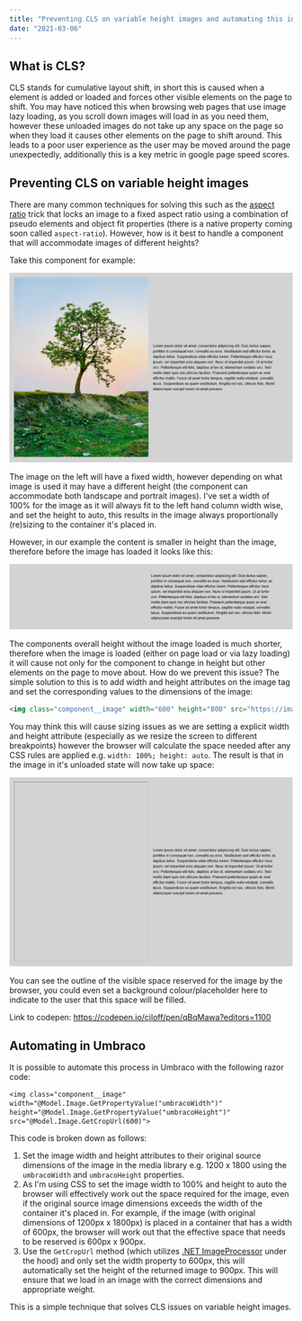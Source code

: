 ```yaml
---
title: "Preventing CLS on variable height images and automating this in Umbraco"
date: "2021-03-06"
---
```


<h2>What is CLS?</h2>

CLS stands for cumulative layout shift, in short this is caused when a element is added or loaded and forces other visible elements on the page to shift. You may have noticed this when browsing web pages that use image lazy loading, as you scroll down images will load in as you need them, however these unloaded images do not take up any space on the page so when they load it causes other elements on the page to shift around. This leads to a poor user experience as the user may be moved around the page unexpectedly, additionally this is a key metric in google page speed scores.

<h2>Preventing CLS on variable height images</h2>

There are many common techniques for solving this such as the <a href="https://css-tricks.com/snippets/sass/maintain-aspect-ratio-mixin/">aspect ratio</a> trick that locks an image to a fixed aspect ratio using a combination of pseudo elements and object fit properties (there is a native property coming soon called ```aspect-ratio```). However, how is it best to handle a component that will accommodate images of different heights?

Take this component for example:

![CLS example](./cls-component.png)

The image on the left will have a fixed width, however depending on what image is used it may have a different height (the component can accommodate both landscape and portrait images). I've set a width of 100% for the image as it will always fit to the left hand column width wise, and set the height to auto, this results in the image always proportionally (re)sizing to the container it's placed in. 

However, in our example the content is smaller in height than the image, therefore before the image has loaded it looks like this: 

![CLS example](./cls-unloaded-image-no-att.png)

The components overall height without the image loaded is much shorter, therefore when the image is loaded (either on page load or via lazy loading) it will cause not only for the component to change in height but other elements on the page to move about. How do we prevent this issue? The simple solution to this is to add width and height attributes on the image tag and set the corresponding values to the dimensions of the image:

```html
<img class="component__image" width="600" height="800" src="https://images.pexels.com/photos/1067333/pexels-photo-1067333.jpeg?width=600">
```

You may think this will cause sizing issues as we are setting a explicit width and height attribute (especially as we resize the screen to different breakpoints) however the browser will calculate the space needed after any CSS rules are applied e.g. ```width: 100%; height: auto```. The result is that in the image in it's unloaded state will now take up space:

![CLS example](./cls-unloaded-image-att.png)

You can see the outline of the visible space reserved for the image by the browser, you could even set a background colour/placeholder here to indicate to the user that this space will be filled. 

Link to codepen: https://codepen.io/cjloff/pen/qBqMawa?editors=1100

<h2>Automating in Umbraco</h2>

It is possible to automate this process in Umbraco with the following razor code:

```razor
<img class="component__image" width="@Model.Image.GetPropertyValue("umbracoWidth")" height="@Model.Image.GetPropertyValue("umbracoHeight")" src="@Model.Image.GetCropUrl(600)">
```

This code is broken down as follows:

1. Set the image width and height attributes to their original source dimensions of the image in the media library e.g. 1200 x 1800 using the ```umbracoWidth``` and ```umbracoHeight``` properties.
2. As I'm using CSS to set the image width to 100% and height to auto the browser will effectively work out the space required for the image, even if the original source image dimensions exceeds the width of the container it's placed in. For example, if the image (with original dimensions of 1200px x 1800px) is placed in a container that has a width of 600px, the browser will work out that the effective space that needs to be reserved is 600px x 900px.
2. Use the ```GetCropUrl``` method (which utilizes <a href="https://imageprocessor.org/">.NET ImageProcessor</a> under the hood) and only set the width property to 600px, this will automatically set the height of the returned image to 900px. This will ensure that we load in an image with the correct dimensions and appropriate weight.

This is a simple technique that solves CLS issues on variable height images.



